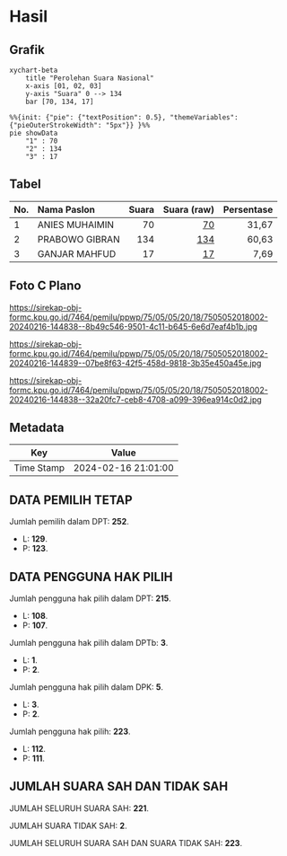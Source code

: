 # Hasil

## Grafik

```mermaid
xychart-beta
    title "Perolehan Suara Nasional"
    x-axis [01, 02, 03]
    y-axis "Suara" 0 --> 134
    bar [70, 134, 17]
```

```mermaid
%%{init: {"pie": {"textPosition": 0.5}, "themeVariables": {"pieOuterStrokeWidth": "5px"}} }%%
pie showData
    "1" : 70
    "2" : 134
    "3" : 17
```

## Tabel

| No. | Nama Paslon    | Suara | Suara (raw) | Persentase |
|:--- |:-------------- | -----:| -----------:| ----------:|
| 1   | ANIES MUHAIMIN | 70    | [70][p-1]   | 31,67      |
| 2   | PRABOWO GIBRAN | 134   | [134][p-2]  | 60,63      |
| 3   | GANJAR MAHFUD  | 17    | [17][p-3]   | 7,69       |


[p-1]: https://github.com/gigit-pemilu/pemilu-2024/blob/main/pilpres/hitung-suara/sub/75-gorontalo/sub/05-gorontalo-utara/sub/05-tolinggula/sub/2018-ilotunggula/sub/002-tps/sub/paslon-1.txt
[p-2]: https://github.com/gigit-pemilu/pemilu-2024/blob/main/pilpres/hitung-suara/sub/75-gorontalo/sub/05-gorontalo-utara/sub/05-tolinggula/sub/2018-ilotunggula/sub/002-tps/sub/paslon-2.txt
[p-3]: https://github.com/gigit-pemilu/pemilu-2024/blob/main/pilpres/hitung-suara/sub/75-gorontalo/sub/05-gorontalo-utara/sub/05-tolinggula/sub/2018-ilotunggula/sub/002-tps/sub/paslon-3.txt

## Foto C Plano

https://sirekap-obj-formc.kpu.go.id/7464/pemilu/ppwp/75/05/05/20/18/7505052018002-20240216-144838--8b49c546-9501-4c11-b645-6e6d7eaf4b1b.jpg

https://sirekap-obj-formc.kpu.go.id/7464/pemilu/ppwp/75/05/05/20/18/7505052018002-20240216-144839--07be8f63-42f5-458d-9818-3b35e450a45e.jpg

https://sirekap-obj-formc.kpu.go.id/7464/pemilu/ppwp/75/05/05/20/18/7505052018002-20240216-144838--32a20fc7-ceb8-4708-a099-396ea914c0d2.jpg


## Metadata

| Key        | Value               |
| ---------- | ------------------- |
| Time Stamp | 2024-02-16 21:01:00 |


## DATA PEMILIH TETAP

Jumlah pemilih dalam DPT: **252**.
 * L: **129**.
 * P: **123**.

## DATA PENGGUNA HAK PILIH

Jumlah pengguna hak pilih dalam DPT: **215**.
 * L: **108**.
 * P: **107**.

Jumlah pengguna hak pilih dalam DPTb: **3**.
 * L: **1**.
 * P: **2**.

Jumlah pengguna hak pilih dalam DPK: **5**.
 * L: **3**.
 * P: **2**.

Jumlah pengguna hak pilih: **223**.
 * L: **112**.
 * P: **111**.

## JUMLAH SUARA SAH DAN TIDAK SAH

JUMLAH SELURUH SUARA SAH: **221**.

JUMLAH SUARA TIDAK SAH: **2**.

JUMLAH SELURUH SUARA SAH DAN SUARA TIDAK SAH: **223**.


